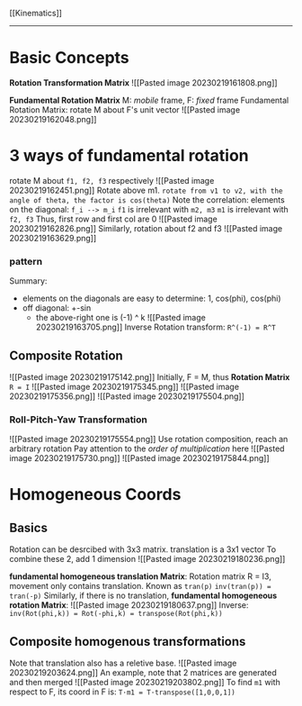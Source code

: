 [[Kinematics]]
****
# Basic Concepts
**Rotation Transformation Matrix**
![[Pasted image 20230219161808.png]]

**Fundamental Rotation Matrix**
M: _mobile_ frame, F: _fixed_ frame
Fundamental Rotation Matrix: rotate M about F's unit vector
![[Pasted image 20230219162048.png]]

# 3 ways of fundamental rotation
rotate M about `f1, f2, f3` respectively
![[Pasted image 20230219162451.png]]
Rotate above m1.
`rotate from v1 to v2, with the angle of theta, the factor is cos(theta)`
Note the correlation:
elements on the diagonal: `f_i --> m_i`
`f1` is irrelevant with `m2, m3`
`m1` is irrelevant with `f2, f3`
Thus, first row and first col are 0
![[Pasted image 20230219162826.png]]
Similarly, rotation about f2 and f3
![[Pasted image 20230219163629.png]]
### pattern
Summary:
- elements on the diagonals are easy to determine: 1, cos(phi), cos(phi)
- off diagonal: +-sin
	- the above-right one is (-1) ^ k
![[Pasted image 20230219163705.png]]
Inverse Rotation transform: `R^(-1) = R^T`

## Composite Rotation
![[Pasted image 20230219175142.png]]
Initially, F = M, thus **Rotation Matrix** `R = I`
![[Pasted image 20230219175345.png]]
![[Pasted image 20230219175356.png]]
![[Pasted image 20230219175504.png]]
### Roll-Pitch-Yaw Transformation
![[Pasted image 20230219175554.png]]
Use rotation composition, reach an arbitrary rotation
Pay attention to the _order of multiplication_ here
![[Pasted image 20230219175730.png]]
![[Pasted image 20230219175844.png]]


# Homogeneous Coords
## Basics
Rotation can be desrcibed with 3x3 matrix. translation is a 3x1 vector
To combine these 2, add 1 dimension
![[Pasted image 20230219180236.png]]

**fundamental homogeneous translation Matrix**: Rotation matrix R = I3, movement only contains translation. Known as `tran(p)`
`inv(tran(p)) = tran(-p)`
Similarly, if there is no translation, **fundamental homogeneous rotation Matrix**:
![[Pasted image 20230219180637.png]]
Inverse:
`inv(Rot(phi,k)) = Rot(-phi,k) = transpose(Rot(phi,k))`

## Composite homogenous transformations
Note that translation also has a reletive base.
![[Pasted image 20230219203624.png]]
An example, note that 2 matrices are generated and then merged
![[Pasted image 20230219203802.png]]
To find `m1` with respect to F, its coord in F is: `T·m1 = T·transpose([1,0,0,1])`


